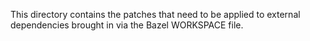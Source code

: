 This directory contains the patches that need to be applied to external dependencies brought in via the Bazel WORKSPACE file.
